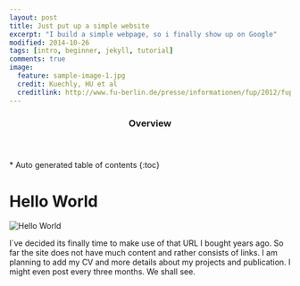 ```yaml
---
layout: post
title: Just put up a simple website
excerpt: "I build a simple webpage, so i finally show up on Google"
modified: 2014-10-26
tags: [intro, beginner, jekyll, tutorial]
comments: true
image:
  feature: sample-image-1.jpg
  credit: Kuechly, HU et al
  creditlink: http://www.fu-berlin.de/presse/informationen/fup/2012/fup_12_252/
---
```


<section id="table-of-contents" class="toc">
  <header>
    <h3>Overview</h3>
  </header>
<div id="drawer" markdown="1">
*  Auto generated table of contents
{:toc}
</div>
</section><!-- /#table-of-contents -->

# Hello World
![Hello World](http://media.giphy.com/media/PizO4iF4ERwc/giphy.gif)

I´ve decided its finally time to make use of that URL I bought years ago. So far the site does not have much content and rather consists of links. I am planning to add my CV and more details about my projects and publication. I might even post every three months. We shall see.
